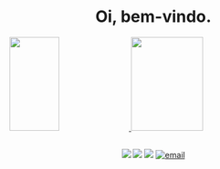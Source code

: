 # <div align = center> Oi, bem-vindo. </div>

<div>
<a href="https://github.com/amitairferreira">
<img height="165em"  width="41.5%" src="https://github-readme-stats.vercel.app/api?username=amitairferreira&show_icons=true&theme=monokai&include_all_commits=true&count_private=true"/>
<img height="165em"  width="50%" src="https://github-readme-stats.vercel.app/api/top-langs/?username=amitairferreira&layout=compact&langs_count=7&theme=monokai"/>
</div>

##

<div align = "center">
<a href="https://www.linkedin.com/in/amitair-lima-b68537192/" target="_blank"><img src="https://img.shields.io/badge/-LinkedIn-%230077B5?style=for-the-badge&logo=linkedin&logoColor=white" target="_blank"></a>
<a href="https://instagram.com/amitairlima" target="_blank"><img src="https://img.shields.io/badge/-Instagram-%23E4405F?style=for-the-badge&logo=instagram&logoColor=white" target="_blank"></a>
<a href ="https://app.slack.com/client/T1A3A7ADC/C038MPK2MHA/user_profile" target="_blank"><img src="https://img.shields.io/badge/Slack-4A154B?style=for-the-badge&logo=slack&logoColor=white" target="_blank"></a>
 <a href="mailto:amitairlima@gmail.com"><img alt="email" src="https://img.shields.io/badge/Gmail-D14836?style=for-the-badge&logo=gmail&logoColor=white"/></a>
</div>


